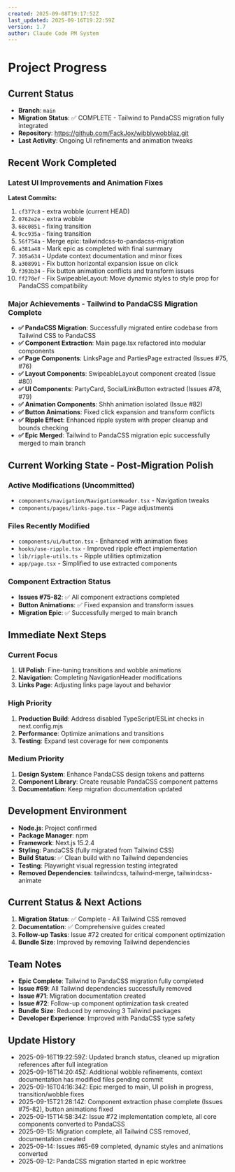 ```yaml
---
created: 2025-09-08T19:17:52Z
last_updated: 2025-09-16T19:22:59Z
version: 1.7
author: Claude Code PM System
---
```


# Project Progress

## Current Status
- **Branch**: `main` 
- **Migration Status**: ✅ COMPLETE - Tailwind to PandaCSS migration fully integrated
- **Repository**: https://github.com/FackJox/wibblywobblaz.git
- **Last Activity**: Ongoing UI refinements and animation tweaks

## Recent Work Completed
### Latest UI Improvements and Animation Fixes
**Latest Commits:**
1. `cf377c8` - extra wobble (current HEAD)
2. `0762e2e` - extra wobble
3. `68c0851` - fixing transition
4. `9cc935a` - fixing transition
5. `56f754a` - Merge epic: tailwindcss-to-pandacss-migration
6. `a381a48` - Mark epic as completed with final summary
7. `305a634` - Update context documentation and minor fixes
8. `a308991` - Fix button horizontal expansion issue on click
9. `f393b34` - Fix button animation conflicts and transform issues
10. `ff270ef` - Fix SwipeableLayout: Move dynamic styles to style prop for PandaCSS compatibility

### Major Achievements - Tailwind to PandaCSS Migration Complete
- **✅ PandaCSS Migration**: Successfully migrated entire codebase from Tailwind CSS to PandaCSS
- **✅ Component Extraction**: Main page.tsx refactored into modular components
- **✅ Page Components**: LinksPage and PartiesPage extracted (Issues #75, #76)
- **✅ Layout Components**: SwipeableLayout component created (Issue #80)
- **✅ UI Components**: PartyCard, SocialLinkButton extracted (Issues #78, #79)
- **✅ Animation Components**: Shhh animation isolated (Issue #82)
- **✅ Button Animations**: Fixed click expansion and transform conflicts
- **✅ Ripple Effect**: Enhanced ripple system with proper cleanup and bounds checking
- **✅ Epic Merged**: Tailwind to PandaCSS migration epic successfully merged to main branch

## Current Working State - Post-Migration Polish

### Active Modifications (Uncommitted)
- `components/navigation/NavigationHeader.tsx` - Navigation tweaks
- `components/pages/links-page.tsx` - Page adjustments

### Files Recently Modified
- `components/ui/button.tsx` - Enhanced with animation fixes
- `hooks/use-ripple.tsx` - Improved ripple effect implementation
- `lib/ripple-utils.ts` - Ripple utilities optimization
- `app/page.tsx` - Simplified to use extracted components

### Component Extraction Status
- **Issues #75-82**: ✅ All component extractions completed
- **Button Animations**: ✅ Fixed expansion and transform issues
- **Migration Epic**: ✅ Successfully merged to main branch

## Immediate Next Steps

### Current Focus
1. **UI Polish**: Fine-tuning transitions and wobble animations
2. **Navigation**: Completing NavigationHeader modifications
3. **Links Page**: Adjusting links page layout and behavior

### High Priority  
1. **Production Build**: Address disabled TypeScript/ESLint checks in next.config.mjs
2. **Performance**: Optimize animations and transitions
3. **Testing**: Expand test coverage for new components

### Medium Priority
1. **Design System**: Enhance PandaCSS design tokens and patterns
2. **Component Library**: Create reusable PandaCSS component patterns
3. **Documentation**: Keep migration documentation updated

## Development Environment
- **Node.js**: Project confirmed
- **Package Manager**: npm
- **Framework**: Next.js 15.2.4 
- **Styling**: PandaCSS (fully migrated from Tailwind CSS)
- **Build Status**: ✅ Clean build with no Tailwind dependencies
- **Testing**: Playwright visual regression testing integrated
- **Removed Dependencies**: tailwindcss, tailwind-merge, tailwindcss-animate

## Current Status & Next Actions
1. **Migration Status**: ✅ Complete - All Tailwind CSS removed
2. **Documentation**: ✅ Comprehensive guides created
3. **Follow-up Tasks**: Issue #72 created for critical component optimization
4. **Bundle Size**: Improved by removing Tailwind dependencies

## Team Notes
- **Epic Complete**: Tailwind to PandaCSS migration fully completed
- **Issue #69**: All Tailwind dependencies successfully removed
- **Issue #71**: Migration documentation created
- **Issue #72**: Follow-up component optimization task created
- **Bundle Size**: Reduced by removing 3 Tailwind packages
- **Developer Experience**: Improved with PandaCSS type safety

## Update History
- 2025-09-16T19:22:59Z: Updated branch status, cleaned up migration references after full integration
- 2025-09-16T14:20:45Z: Additional wobble refinements, context documentation has modified files pending commit
- 2025-09-16T04:16:34Z: Epic merged to main, UI polish in progress, transition/wobble fixes  
- 2025-09-15T21:28:14Z: Component extraction phase complete (Issues #75-82), button animations fixed
- 2025-09-15T14:58:34Z: Issue #72 implementation complete, all core components converted to PandaCSS
- 2025-09-15: Migration complete, all Tailwind CSS removed, documentation created
- 2025-09-14: Issues #65-69 completed, dynamic styles and animations converted
- 2025-09-12: PandaCSS migration started in epic worktree